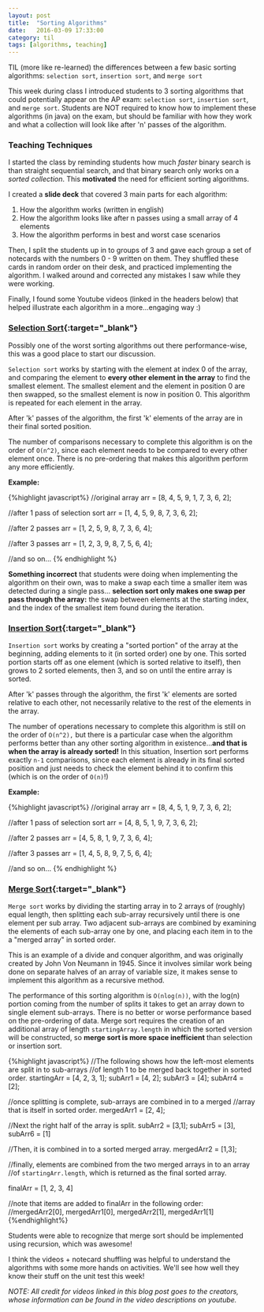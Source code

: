 ```yaml
---
layout: post
title:  "Sorting Algorithms"
date:   2016-03-09 17:33:00
category: til
tags: [algorithms, teaching]
---
```


TIL (more like re-learned) the differences between a few basic sorting algorithms: `selection sort`, `insertion sort`, and `merge sort`

This week during class I introduced students to 3 sorting algorithms that could potentially appear on the AP exam: `selection sort`, `insertion sort`, and `merge sort`. Students are NOT required to know how to implement these algorithms (in java) on the exam, but should be familiar with how they work and what a collection will look like after 'n' passes of the algorithm.

### Teaching Techniques

I started the class by reminding students how much *faster* binary search is than straight sequential search, and that binary search only works on a *sorted collection*. This **motivated** the need for efficient sorting algorithms.

I created a **slide deck** that covered 3 main parts for each algorithm:

  1. How the algorithm works (written in english)
  2. How the algorithm looks like after n passes using a small array of 4 elements
  3. How the algorithm performs in best and worst case scenarios

Then, I split the students up in to groups of 3 and gave each group a set of notecards with the numbers 0 - 9 written on them. They shuffled these cards in random order on their desk, and practiced implementing the algorithm. I walked around and corrected any mistakes I saw while they were working.

Finally, I found some Youtube videos (linked in the headers below) that helped illustrate each algorithm in a more...engaging way :)

### [Selection Sort][Selection]{:target="_blank"}

Possibly one of the worst sorting algorithms out there performance-wise, this was a good place to start our discussion.

`Selection sort` works by starting with the element at index 0 of the array, and comparing the element to **every other element in the array** to find the smallest element. The smallest element and the element in position 0 are then swapped, so the smallest element is now in position 0. This algorithm is repeated for each element in the array.

After 'k' passes of the algorithm, the first 'k' elements of the array are in their final sorted position.

The number of comparisons necessary to complete this algorithm is on the order of `O(n^2)`, since each element needs to be compared to every other element once. There is no pre-ordering that makes this algorithm perform any more efficiently.

__Example:__

{%highlight javascript%}
  //original array
  arr = [8, 4, 5, 9, 1, 7, 3, 6, 2];

  //after 1 pass of selection sort
  arr = [1, 4, 5, 9, 8, 7, 3, 6, 2];

  //after 2 passes
  arr = [1, 2, 5, 9, 8, 7, 3, 6, 4];

  //after 3 passes
  arr = [1, 2, 3, 9, 8, 7, 5, 6, 4];

  //and so on...
{% endhighlight %}


**Something incorrect** that students were doing when implementing the algorithm on their own, was to make a swap each time a smaller item was detected during a single pass... **selection sort only makes one swap per pass through the array:** the swap between elements at the starting index, and the index of the smallest item found during the iteration.

### [Insertion Sort][Insertion]{:target="_blank"}

`Insertion sort` works by creating a "sorted portion" of the array at the beginning,  adding elements to it (in sorted order) one by one. This sorted portion starts off as one element (which is sorted relative to itself), then grows to 2 sorted elements, then 3, and so on until the entire array is sorted.

After 'k' passes through the algorithm, the first 'k' elements are sorted relative to each other, not necessarily relative to the rest of the elements in the array.

The number of operations necessary to complete this algorithm is still on the order of `O(n^2),` but there is a particular case when the algorithm performs better than any other sorting algorithm in existence...**and that is when the array is already sorted!** In this situation, Insertion sort performs exactly `n-1` comparisons, since each element is already in its final sorted position and just needs to check the element behind it to confirm this (which is on the order of `O(n)`!)

__Example:__

{%highlight javascript%}
  //original array
  arr = [8, 4, 5, 1, 9, 7, 3, 6, 2];

  //after 1 pass of selection sort
  arr = [4, 8, 5, 1, 9, 7, 3, 6, 2];

  //after 2 passes
  arr = [4, 5, 8, 1, 9, 7, 3, 6, 4];

  //after 3 passes
  arr = [1, 4, 5, 8, 9, 7, 5, 6, 4];

  //and so on...
{% endhighlight %}

### [Merge Sort][Merge]{:target="_blank"}

`Merge sort` works by dividing the starting array in to 2 arrays of (roughly) equal length, then splitting each sub-array recursively until there is one element per sub array. Two adjacent sub-arrays are combined by examining the elements of each sub-array one by one, and placing each item in to the a "merged array" in sorted order.

This is an example of a divide and conquer algorithm, and was originally created by John Von Neumann in 1945. Since it involves similar work being done on separate halves of an array of variable size, it makes sense to implement this algorithm as a recursive method.

The performance of this sorting algorithm is `O(nlog(n))`, with the log(n) portion coming from the number of splits it takes to get an array down to single element sub-arrays. There is no better or worse performance based on the pre-ordering of data. Merge sort requires the creation of an additional array of length `startingArray.length` in which the sorted version will be constructed, so **merge sort is more space inefficient** than selection or insertion sort.

{%highlight javascript%}
 //The following shows how the left-most elements are split in to sub-arrays
 //of length 1 to be merged back together in sorted order.
 startingArr = [4, 2, 3, 1];
 subArr1 = [4, 2];
 subArr3 = [4]; subArr4 = [2];

 //once splitting is complete, sub-arrays are combined in to a merged
 //array that is itself in sorted order.
 mergedArr1 = [2, 4];

 //Next the right half of the array is split.
 subArr2 = [3,1];
 subArr5 = [3], subArr6 = [1]

 //Then, it is combined in to a sorted merged array.
 mergedArr2 = [1,3];

 //finally, elements are combined from the two merged arrays in to an array
 //of `startingArr.length`, which is returned as the final sorted array.

 finalArr = [1, 2, 3, 4]

 //note that items are added to finalArr in the following order:
 //mergedArr2[0], mergedArr1[0], mergedArr2[1], mergedArr1[1]
{%endhighlight%}

Students were able to recognize that merge sort should be implemented using recursion, which was awesome!

I think the videos + notecard shuffling was helpful to understand the algorithms with some more hands on activities. We'll see how well they know their stuff on the unit test this week!

*NOTE: All credit for videos linked in this blog post goes to the creators, whose information can be found in the video descriptions on youtube.*

[Selection]: https://www.youtube.com/watch?v=LriMvv9qDrk
[Insertion]: https://www.youtube.com/watch?v=ROalU379l3U
[Merge]: https://www.youtube.com/watch?v=XaqR3G_NVoo


